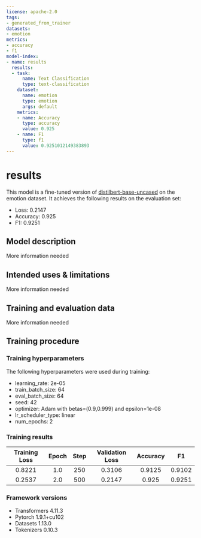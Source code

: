 ```yaml
---
license: apache-2.0
tags:
- generated_from_trainer
datasets:
- emotion
metrics:
- accuracy
- f1
model-index:
- name: results
  results:
  - task:
      name: Text Classification
      type: text-classification
    dataset:
      name: emotion
      type: emotion
      args: default
    metrics:
    - name: Accuracy
      type: accuracy
      value: 0.925
    - name: F1
      type: f1
      value: 0.9251012149383893
---
```


<!-- This model card has been generated automatically according to the information the Trainer had access to. You
should probably proofread and complete it, then remove this comment. -->

# results

This model is a fine-tuned version of [distilbert-base-uncased](https://huggingface.co/distilbert-base-uncased) on the emotion dataset.
It achieves the following results on the evaluation set:
- Loss: 0.2147
- Accuracy: 0.925
- F1: 0.9251

## Model description

More information needed

## Intended uses & limitations

More information needed

## Training and evaluation data

More information needed

## Training procedure

### Training hyperparameters

The following hyperparameters were used during training:
- learning_rate: 2e-05
- train_batch_size: 64
- eval_batch_size: 64
- seed: 42
- optimizer: Adam with betas=(0.9,0.999) and epsilon=1e-08
- lr_scheduler_type: linear
- num_epochs: 2

### Training results

| Training Loss | Epoch | Step | Validation Loss | Accuracy | F1     |
|:-------------:|:-----:|:----:|:---------------:|:--------:|:------:|
| 0.8221        | 1.0   | 250  | 0.3106          | 0.9125   | 0.9102 |
| 0.2537        | 2.0   | 500  | 0.2147          | 0.925    | 0.9251 |


### Framework versions

- Transformers 4.11.3
- Pytorch 1.9.1+cu102
- Datasets 1.13.0
- Tokenizers 0.10.3
